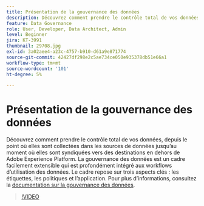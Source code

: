 ```yaml
---
title: Présentation de la gouvernance des données
description: Découvrez comment prendre le contrôle total de vos données, depuis le point où elles sont collectées dans les sources de données jusqu’au moment où elles sont syndiquées vers des destinations en dehors de Adobe Experience Platform.
feature: Data Governance
role: User, Developer, Data Architect, Admin
level: Beginner
jira: KT-3991
thumbnail: 29708.jpg
exl-id: 3a02aee4-a23c-4757-b910-d61a9e871774
source-git-commit: 42427df298e2c5ae734ce050e935378db51e66a1
workflow-type: tm+mt
source-wordcount: '101'
ht-degree: 5%

---
```


# Présentation de la gouvernance des données

Découvrez comment prendre le contrôle total de vos données, depuis le point où elles sont collectées dans les sources de données jusqu’au moment où elles sont syndiquées vers des destinations en dehors de Adobe Experience Platform. La gouvernance des données est un cadre facilement extensible qui est profondément intégré aux workflows d’utilisation des données. Le cadre repose sur trois aspects clés : les étiquettes, les politiques et l’application. Pour plus d’informations, consultez la [documentation sur la gouvernance des données](https://experienceleague.adobe.com/docs/experience-platform/data-governance/home.html?lang=fr).

>[!VIDEO](https://video.tv.adobe.com/v/29708?quality=12&learn=on)


